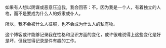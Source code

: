 如果有人想以阴谋或恶意压迫我，我会回答：不。因为我是一个人，有着独立的人格，而不是要成为什么人的奴隶或仆人。

所以，我不会被什么人征服，也不会成为什么人的私有物。

这个博客或许能够记录我在性格和见识方面的变化，或许很难说得上这些变化是好是坏，但我觉得记录是件有趣的工作。